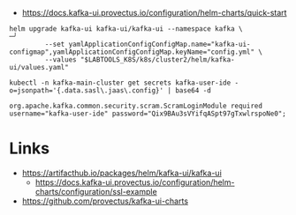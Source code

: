 
   * https://docs.kafka-ui.provectus.io/configuration/helm-charts/quick-start

```shell
helm upgrade kafka-ui kafka-ui/kafka-ui --namespace kafka \                                                                                                                                                                                 ─╯
         --set yamlApplicationConfigConfigMap.name="kafka-ui-configmap",yamlApplicationConfigConfigMap.keyName="config.yml" \
         --values "$LABTOOLS_K8S/k8s/cluster2/helm/kafka-ui/values.yaml"
```

```shell
kubectl -n kafka-main-cluster get secrets kafka-user-ide -o=jsonpath='{.data.sasl\.jaas\.config}' | base64 -d
```
```text
org.apache.kafka.common.security.scram.ScramLoginModule required username="kafka-user-ide" password="Qix9BAu3sVYifqASpt97gTxwlrspoNe0";
```

# Links
   * https://artifacthub.io/packages/helm/kafka-ui/kafka-ui
      * https://docs.kafka-ui.provectus.io/configuration/helm-charts/configuration/ssl-example 
   * https://github.com/provectus/kafka-ui-charts